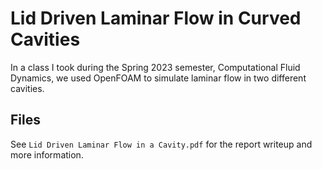 # Lid Driven Laminar Flow in Curved Cavities

In a class I took during the Spring 2023 semester, Computational Fluid Dynamics, we used OpenFOAM to simulate laminar flow in two different cavities.

## Files
See `Lid Driven Laminar Flow in a Cavity.pdf` for the report writeup and more information.

